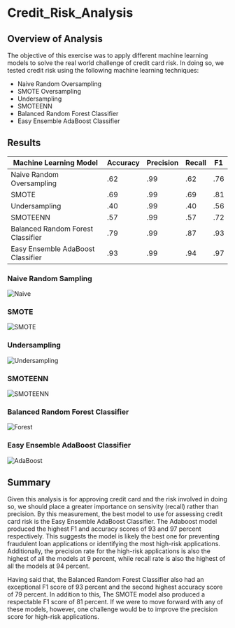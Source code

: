 # Credit_Risk_Analysis

## Overview of Analysis

The objective of this exercise was to apply different machine learning models to solve the real world challenge of credit card risk. In doing so, we tested credit risk using the following machine learning techniques:

 - Naive Random Oversampling
 - SMOTE Oversampling
 - Undersampling
 - SMOTEENN
 - Balanced Random Forest Classifier
 - Easy Ensemble AdaBoost Classifier


## Results

| Machine Learning Model | Accuracy | Precision | Recall | F1 |
| ---------------------- | -------- | --------- | ------ | -- |
| Naive Random Oversampling | .62 | .99 | .62 | .76 |
| SMOTE | .69 | .99 | .69 | .81 |
| Undersampling | .40 | .99 | .40 | .56 |
| SMOTEENN | .57 | .99 | .57 | .72 |
| Balanced Random Forest Classifier | .79 | .99 | .87 | .93 |
| Easy Ensemble AdaBoost Classifier | .93 | .99 | .94 | .97


### Naive Random Sampling

![Naive](https://github.com/jzaragoza21/Credit_Risk_Analysis/blob/main/Naive_Random_Oversampler.PNG)

### SMOTE

![SMOTE](https://github.com/jzaragoza21/Credit_Risk_Analysis/blob/main/SMOTE.PNG)

### Undersampling

![Undersampling](https://github.com/jzaragoza21/Credit_Risk_Analysis/blob/main/Undersampling.PNG)

### SMOTEENN

![SMOTEENN](https://github.com/jzaragoza21/Credit_Risk_Analysis/blob/main/SMOTEENN.PNG)

### Balanced Random Forest Classifier

![Forest](https://github.com/jzaragoza21/Credit_Risk_Analysis/blob/main/Balanced_Random_Forest_Classifier.PNG)

### Easy Ensemble AdaBoost Classifier

![AdaBoost](https://github.com/jzaragoza21/Credit_Risk_Analysis/blob/main/AdaBoost.PNG)


## Summary


Given this analysis is for approving credit card and the risk involved in doing so, we should place a greater importance on sensivity (recall) rather than precision. By this measurement, the best model to use for assessing credit card risk is the Easy Ensemble AdaBoost Classifier. The Adaboost model produced the highest F1 and accuracy scores of 93 and 97 percent respectively. This suggests the model is likely the best one for preventing fraudulent loan applications or identifying the most high-risk applications. Additionally, the precision rate for the high-risk applications is also the highest of all the models at 9 percent, while recall rate is also the highest of all the models at 94 percent.

Having said that, the Balanced Random Forest Classifier also had an exceptional F1 score of 93 percent and the second highest accuracy score of 79 percent. In addition to this, The SMOTE model also produced a respectable F1 score of 81 percent. If we were to move forward with any of these models, however, one challenge would be to improve the precision score for high-risk applications. 
